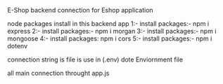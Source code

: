 E-Shop backend connection for Eshop application

node packages install in this backend app
1:- install packages:- npm i express
2:- install packages:- npm i morgan
3:- install packages:- npm i mongoose
4:- install packages: npm i cors
5:- install packages:- npm i dotenv

connection string is file is use in (.env) dote Enviornment file

all main connection throught app.js
